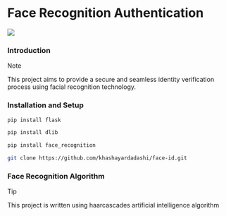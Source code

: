 # Face Recognition Authentication
<p align="left">
  <a href="https://skillicons.dev">
    <img src="https://skillicons.dev/icons?i=git,python,c++,flask,ai" />
  </a>
</p>

### Introduction
> [!NOTE]
> This project aims to provide a secure and seamless identity verification process using facial recognition technology.
### Installation and Setup
``` bash
pip install flask
```
``` bash
pip install dlib
```
```bash
pip install face_recognition
```
```bash
git clone https://github.com/khashayardadashi/face-id.git
```
### Face Recognition Algorithm
> [!TIP]
> This project is written using haarcascades artificial intelligence algorithm
